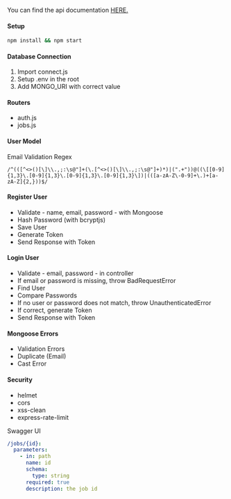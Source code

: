 
You can find the api documentation [HERE.](https://jobs-api-bhe.herokuapp.com/api-docs/)

#### Setup

```zsh
npm install && npm start
```

#### Database Connection

1. Import connect.js
2. Setup .env in the root
3. Add MONGO_URI with correct value

#### Routers

- auth.js
- jobs.js

#### User Model

Email Validation Regex

```regex
/^(([^<>()[\]\\.,;:\s@"]+(\.[^<>()[\]\\.,;:\s@"]+)*)|(".+"))@((\[[0-9]{1,3}\.[0-9]{1,3}\.[0-9]{1,3}\.[0-9]{1,3}\])|(([a-zA-Z\-0-9]+\.)+[a-zA-Z]{2,}))$/
```

#### Register User

- Validate - name, email, password - with Mongoose
- Hash Password (with bcryptjs)
- Save User
- Generate Token
- Send Response with Token

#### Login User

- Validate - email, password - in controller
- If email or password is missing, throw BadRequestError
- Find User
- Compare Passwords
- If no user or password does not match, throw UnauthenticatedError
- If correct, generate Token
- Send Response with Token

#### Mongoose Errors

- Validation Errors
- Duplicate (Email)
- Cast Error

#### Security

- helmet
- cors
- xss-clean
- express-rate-limit

Swagger UI

```yaml
/jobs/{id}:
  parameters:
    - in: path
      name: id
      schema:
        type: string
      required: true
      description: the job id
```
 
